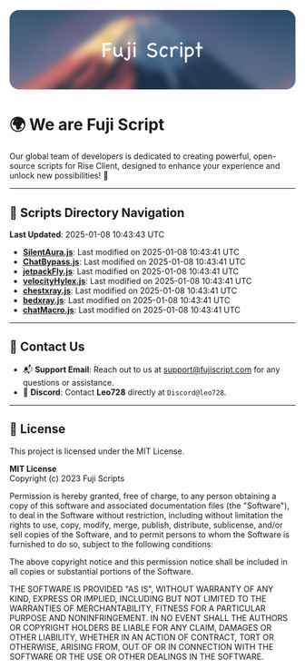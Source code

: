 ![Banner](.github/b.webp)

# 🌍 **We are Fuji Script**

Our global team of developers is dedicated to creating powerful, open-source scripts for Rise Client, designed to enhance your experience and unlock new possibilities! 🌟

---
<!-- SCRIPTS_NAVIGATION_START -->
## 📂 **Scripts Directory Navigation**

**Last Updated**: 2025-01-08 10:43:43 UTC

- **[SilentAura.js](scripts/SilentAura.js)**: Last modified on 2025-01-08 10:43:41 UTC
- **[ChatBypass.js](scripts/ChatBypass.js)**: Last modified on 2025-01-08 10:43:41 UTC
- **[jetpackFly.js](scripts/jetpackFly.js)**: Last modified on 2025-01-08 10:43:41 UTC
- **[velocityHylex.js](scripts/velocityHylex.js)**: Last modified on 2025-01-08 10:43:41 UTC
- **[chestxray.js](scripts/chestxray.js)**: Last modified on 2025-01-08 10:43:41 UTC
- **[bedxray.js](scripts/bedxray.js)**: Last modified on 2025-01-08 10:43:41 UTC
- **[chatMacro.js](scripts/chatMacro.js)**: Last modified on 2025-01-08 10:43:41 UTC

<!-- SCRIPTS_NAVIGATION_END -->

---

## 💬 **Contact Us**  
- 📬 **Support Email**: Reach out to us at [support@fujiscript.com](mailto:support@fujiscript.com) for any questions or assistance.  
- 💬 **Discord**: Contact **Leo728** directly at `Discord@leo728`.

---

## 📜 **License**

This project is licensed under the MIT License.  

**MIT License**  
Copyright (c) 2023 Fuji Scripts  

Permission is hereby granted, free of charge, to any person obtaining a copy of this software and associated documentation files (the "Software"), to deal in the Software without restriction, including without limitation the rights to use, copy, modify, merge, publish, distribute, sublicense, and/or sell copies of the Software, and to permit persons to whom the Software is furnished to do so, subject to the following conditions:  

The above copyright notice and this permission notice shall be included in all copies or substantial portions of the Software.  

THE SOFTWARE IS PROVIDED "AS IS", WITHOUT WARRANTY OF ANY KIND, EXPRESS OR IMPLIED, INCLUDING BUT NOT LIMITED TO THE WARRANTIES OF MERCHANTABILITY, FITNESS FOR A PARTICULAR PURPOSE AND NONINFRINGEMENT. IN NO EVENT SHALL THE AUTHORS OR COPYRIGHT HOLDERS BE LIABLE FOR ANY CLAIM, DAMAGES OR OTHER LIABILITY, WHETHER IN AN ACTION OF CONTRACT, TORT OR OTHERWISE, ARISING FROM, OUT OF OR IN CONNECTION WITH THE SOFTWARE OR THE USE OR OTHER DEALINGS IN THE SOFTWARE.  

